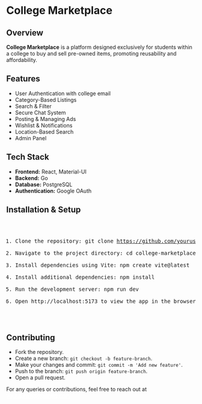 
<div class="container">
    <h1>College Marketplace</h1>
    <h2>Overview</h2>
    <p><strong>College Marketplace</strong> is a platform designed exclusively for students within a college to buy and sell pre-owned items, promoting reusability and affordability.</p>
    <h2>Features</h2>
    <ul>
        <li>User Authentication with college email</li>
        <li>Category-Based Listings</li>
        <li>Search & Filter</li>
        <li>Secure Chat System</li>
        <li>Posting & Managing Ads</li>
        <li>Wishlist & Notifications</li>
        <li>Location-Based Search</li>
        <li>Admin Panel</li>
    </ul>
    <h2>Tech Stack</h2>
    <ul>
        <li><strong>Frontend:</strong> React, Material-UI</li>
        <li><strong>Backend:</strong> Go</li>
        <li><strong>Database:</strong> PostgreSQL</li>
        <li><strong>Authentication:</strong> Google OAuth</li>
    </ul>
    <h2>Installation & Setup</h2>
    <pre>

1.  Clone the repository:
git clone https://github.com/yourusername/college-marketplace.git
2.  Navigate to the project directory:
cd college-marketplace
3.  Install dependencies using Vite:
npm create vite@latest
4.  Install additional dependencies:
npm install
5.  Run the development server:
npm run dev
6.  Open http://localhost:5173 to view the app in the browser.
</pre>
        <h2>Contributing</h2>
        <ul>
            <li>Fork the repository.</li>
            <li>Create a new branch: <code>git checkout -b feature-branch</code>.</li>
            <li>Make your changes and commit: <code>git commit -m 'Add new feature'</code>.</li>
            <li>Push to the branch: <code>git push origin feature-branch</code>.</li>
            <li>Open a pull request.</li>
        </ul>
        <div class="footer">
            <p>For any queries or contributions, feel free to reach out at <a href="mailto:your.email@example.com" style="color: white;">your.email@example.com</a></p>
        </div>
    </div>
